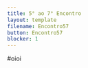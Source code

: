 ```yaml
---
title: 5° ao 7° Encontro
layout: template
filename: Encontro57
button: Encontro57
blocker: 1
--- 
```


#oioi

